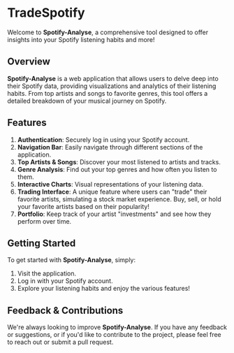 # TradeSpotify

Welcome to **Spotify-Analyse**, a comprehensive tool designed to offer insights into your Spotify listening habits and more!

## Overview

**Spotify-Analyse** is a web application that allows users to delve deep into their Spotify data, providing visualizations and analytics of their listening habits. From top artists and songs to favorite genres, this tool offers a detailed breakdown of your musical journey on Spotify.

## Features

1. **Authentication**: Securely log in using your Spotify account.
2. **Navigation Bar**: Easily navigate through different sections of the application.
3. **Top Artists & Songs**: Discover your most listened to artists and tracks.
4. **Genre Analysis**: Find out your top genres and how often you listen to them.
5. **Interactive Charts**: Visual representations of your listening data.
6. **Trading Interface**: A unique feature where users can "trade" their favorite artists, simulating a stock market experience. Buy, sell, or hold your favorite artists based on their popularity!
7. **Portfolio**: Keep track of your artist "investments" and see how they perform over time.

## Getting Started

To get started with **Spotify-Analyse**, simply:

1. Visit the application.
2. Log in with your Spotify account.
3. Explore your listening habits and enjoy the various features!

## Feedback & Contributions

We're always looking to improve **Spotify-Analyse**. If you have any feedback or suggestions, or if you'd like to contribute to the project, please feel free to reach out or submit a pull request.
